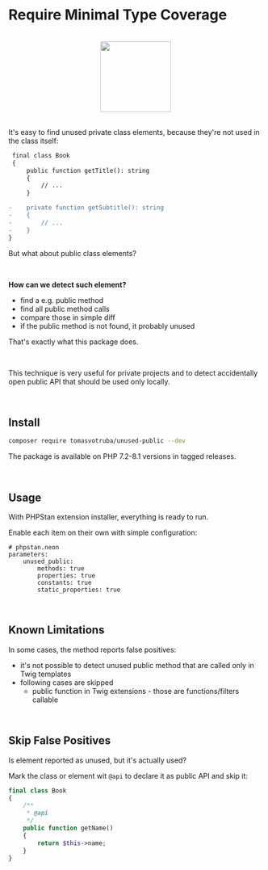 # Require Minimal Type Coverage

<br>

<div align="center">
    <img src="/docs/unused_public.jpg" style="width: 10em">
</div>

<br>

It's easy to find unused private class elements, because they're not used in the class itself:

```diff
 final class Book
 {
     public function getTitle(): string
     {
         // ...
     }

-    private function getSubtitle(): string
-    {
-        // ...
-    }
}
```

But what about public class elements?

<br>

**How can we detect such element?**

* find a e.g. public method
* find all public method calls
* compare those in simple diff
* if the public method is not found, it probably unused

That's exactly what this package does.

<br>

This technique is very useful for private projects and to detect accidentally open public API that should be used only locally.

<br>

## Install

```bash
composer require tomasvotruba/unused-public --dev
```

The package is available on PHP 7.2-8.1 versions in tagged releases.

<br>

## Usage

With PHPStan extension installer, everything is ready to run.

Enable each item on their own with simple configuration:

```neon
# phpstan.neon
parameters:
    unused_public:
        methods: true
        properties: true
        constants: true
        static_properties: true
```

<br>

## Known Limitations

In some cases, the method reports false positives:

* it's not possible to detect unused public method that are called only in Twig templates
* following cases are skipped
    * public function in Twig extensions - those are functions/filters callable

<br>

## Skip False Positives

Is element reported as unused, but it's actually used?

Mark the class or element wit `@api` to declare it as public API and skip it:

```php
final class Book
{
    /**
     * @api
     */
    public function getName()
    {
        return $this->name;
    }
}
```

